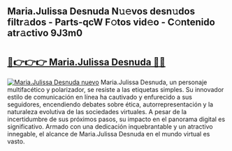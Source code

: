 ## Maria.Julissa Desnuda N𝚞𝚎vos desn𝚞dos filtr𝚊dos - Parts-qcW F𝚘tos vid𝚎o - C𝚘ntenido atr𝚊ctivo 9J3m0

# <h2><a href="http://mb7s5l.tromn.icu/?c=Maria.Julissa+Desnuda">🔗👉👉👉 Maria.Julissa Desnuda 🔗🔗</a></h2>

[![Maria.Julissa Desnuda nuevo](https://i.imgur.com/pEAQMta.gif)](http://mb7s5l.tromn.icu/?c=Maria.Julissa+Desnuda)
Maria.Julissa Desnuda, un personaje multifacético y polarizador, se resiste a las etiquetas simples. Su innovador estilo de comunicación en línea ha cautivado y enfurecido a sus seguidores, encendiendo debates sobre ética, autorrepresentación y la naturaleza evolutiva de las sociedades virtuales. A pesar de la incertidumbre de sus próximos pasos, su impacto en el panorama digital es significativo. Armado con una dedicación inquebrantable y un atractivo innegable, el alcance de Maria.Julissa Desnuda en el mundo virtual es vasto.
